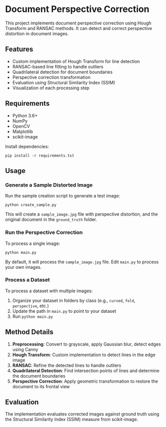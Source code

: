 # Document Perspective Correction

This project implements document perspective correction using Hough Transform and RANSAC methods. It can detect and correct perspective distortion in document images.

## Features

- Custom implementation of Hough Transform for line detection
- RANSAC-based line fitting to handle outliers
- Quadrilateral detection for document boundaries
- Perspective correction transformation
- Evaluation using Structural Similarity Index (SSIM)
- Visualization of each processing step

## Requirements

- Python 3.6+
- NumPy
- OpenCV
- Matplotlib
- scikit-image

Install dependencies:

```
pip install -r requirements.txt
```


## Usage

### Generate a Sample Distorted Image

Run the sample creation script to generate a test image:

```
python create_sample.py
```

This will create a `sample_image.jpg` file with perspective distortion, and the original document in the `ground_truth` folder.

### Run the Perspective Correction

To process a single image:

```
python main.py
```

By default, it will process the `sample_image.jpg` file. Edit `main.py` to process your own images.

### Process a Dataset

To process a dataset with multiple images:

1. Organize your dataset in folders by class (e.g., `curved`, `fold`, `perspective`, etc.)
2. Update the path in `main.py` to point to your dataset
3. Run `python main.py`

## Method Details

1. **Preprocessing**: Convert to grayscale, apply Gaussian blur, detect edges using Canny
2. **Hough Transform**: Custom implementation to detect lines in the edge image
3. **RANSAC**: Refine the detected lines to handle outliers
4. **Quadrilateral Detection**: Find intersection points of lines and determine the document boundaries
5. **Perspective Correction**: Apply geometric transformation to restore the document to its frontal view

## Evaluation

The implementation evaluates corrected images against ground truth using the Structural Similarity Index (SSIM) measure from scikit-image. 
